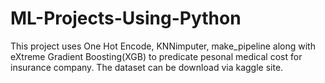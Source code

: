 # ML-Projects-Using-Python
This project uses One Hot Encode, KNNimputer, make_pipeline along with eXtreme Gradient Boosting(XGB) to predicate pesonal medical cost for insurance company. The dataset can be download via kaggle site.
